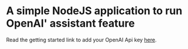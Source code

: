 # A simple NodeJS application to run OpenAI' assistant feature

Read the getting started link to add your OpenAI Api key [here](https://platform.openai.com/docs/quickstart?context=node).

